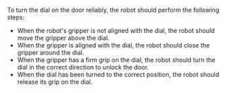 To turn the dial on the door reliably, the robot should perform the following steps:
- When the robot's gripper is not aligned with the dial, the robot should move the gripper above the dial.
- When the gripper is aligned with the dial, the robot should close the gripper around the dial.
- When the gripper has a firm grip on the dial, the robot should turn the dial in the correct direction to unlock the door.
- When the dial has been turned to the correct position, the robot should release its grip on the dial.